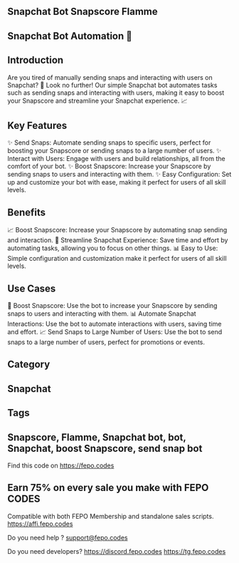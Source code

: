 Snapchat Bot Snapscore Flamme
----------------------

## Snapchat Bot Automation 📱

## Introduction

Are you tired of manually sending snaps and interacting with users on Snapchat? 🤔 Look no further! Our simple Snapchat bot automates tasks such as sending snaps and interacting with users, making it easy to boost your Snapscore and streamline your Snapchat experience. 📈

## Key Features

✨ Send Snaps: Automate sending snaps to specific users, perfect for boosting your Snapscore or sending snaps to a large number of users.
✨ Interact with Users: Engage with users and build relationships, all from the comfort of your bot.
✨ Boost Snapscore: Increase your Snapscore by sending snaps to users and interacting with them.
✨ Easy Configuration: Set up and customize your bot with ease, making it perfect for users of all skill levels.

## Benefits

📈 Boost Snapscore: Increase your Snapscore by automating snap sending and interaction.
🤖 Streamline Snapchat Experience: Save time and effort by automating tasks, allowing you to focus on other things.
📊 Easy to Use: Simple configuration and customization make it perfect for users of all skill levels.

## Use Cases

📱 Boost Snapscore: Use the bot to increase your Snapscore by sending snaps to users and interacting with them.
📊 Automate Snapchat Interactions: Use the bot to automate interactions with users, saving time and effort.
📈 Send Snaps to Large Number of Users: Use the bot to send snaps to a large number of users, perfect for promotions or events.

## Category

## Snapchat

## Tags

## Snapscore, Flamme, Snapchat bot, bot, Snapchat, boost Snapscore, send snap bot
Find this code on https://fepo.codes

## Earn 75% on every sale you make with FEPO CODES
Compatible with both FEPO Membership and standalone sales scripts.
https://affi.fepo.codes

Do you need help ?
support@fepo.codes

Do you need developers?
https://discord.fepo.codes
https://tg.fepo.codes